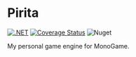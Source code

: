 ﻿# Pirita

[![.NET](https://github.com/EduardoRodriguesF/Pirita/actions/workflows/dotnet.yml/badge.svg)](https://github.com/EduardoRodriguesF/Pirita/actions/workflows/dotnet.yml)
[![Coverage Status](https://coveralls.io/repos/github/EduardoRodriguesF/Pirita/badge.svg?branch=master)](https://coveralls.io/github/EduardoRodriguesF/Pirita?branch=master)
![Nuget](https://img.shields.io/nuget/v/Pirita) 

My personal game engine for MonoGame.
